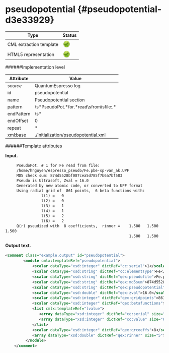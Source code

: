 # pseudopotential {#pseudopotential-d3e33929}


| Type                                                                                                                                                | Status                                                                                                                                              |
|----|----|
| CML extraction template                                                                                                                             | ![](/imgs/Total.png)                                                                                                                                |
| HTML5 representation                                                                                                                                | ![](/imgs/Total.png)                                                                                                                                |

######Implementation level

| Attribute                                                                                                                                           | Value                                                                                                                                               |
|----|----|
| *source*                                                                                                                                            | QuantumEspresso log                                                                                                                                 |
| id                                                                                                                                                  | pseudopotential                                                                                                                                     |
| name                                                                                                                                                | Pseudopotential section                                                                                                                             |
| pattern                                                                                                                                             | \\s\*PseudoPot.\*for.\*read\\sfrom\\sfile:.\*                                                                                                       |
| endPattern                                                                                                                                          | \\s\*                                                                                                                                               |
| endOffset                                                                                                                                           | 0                                                                                                                                                   |
| repeat                                                                                                                                              | \*                                                                                                                                                  |
| xml:base                                                                                                                                            | ./initialization/pseudopotential.xml                                                                                                                |

######Template attributes

**Input.**

         PseudoPot. # 1 for Fe read from file:
         /home/hnguyen/espresso_pseudo/Fe.pbe-sp-van_ak.UPF
         MD5 check sum: 874d5528bf087cea5d785f7b6a7bf583
         Pseudo is Ultrasoft, Zval = 16.0
         Generated by new atomic code, or converted to UPF format
         Using radial grid of  861 points,  6 beta functions with: 
                    l(1) =   0
                    l(2) =   0
                    l(3) =   1
                    l(4) =   1
                    l(5) =   2
                    l(6) =   2
         Q(r) pseudized with  8 coefficients,  rinner =    1.500   1.500   1.500
                                                           1.500   1.500
                                                            
        

**Output text.**

```xml
<comment class="example.output" id="pseudopotential">
        <module cmlx:templateRef="pseudopotential">
            <scalar dataType="xsd:integer" dictRef="cc:serial">1</scalar>
            <scalar dataType="xsd:string" dictRef="cc:elementType">Fe</scalar>
            <scalar dataType="xsd:string" dictRef="qex:pseudofile">Fe.pbe-sp-van_ak.UPF</scalar>
            <scalar dataType="xsd:string" dictRef="qex:md5sum">874d5528bf087cea5d785f7b6a7bf583</scalar>
            <scalar dataType="xsd:string" dictRef="qex:pseudopotential">Ultrasoft</scalar>
            <scalar dataType="xsd:double" dictRef="qex:zval">16.0</scalar>
            <scalar dataType="xsd:integer" dictRef="qex:gridpoints">861</scalar>
            <scalar dataType="xsd:integer" dictRef="qex:betafunctions">6</scalar>
            <list cmlx:templateRef="lvalue">
               <array dataType="xsd:integer" dictRef="cc:serial" size="6">1 2 3 4 5 6</array>
               <array dataType="xsd:integer" dictRef="cc:value" size="6">0 0 1 1 2 2</array>
            </list>
            <scalar dataType="xsd:integer" dictRef="qex:qrcoeffs">8</scalar>
            <array dataType="xsd:double" dictRef="qex:rinner" size="5">1.500 1.500 1.500 1.500 1.500</array>
         </module>
    </comment>
```
